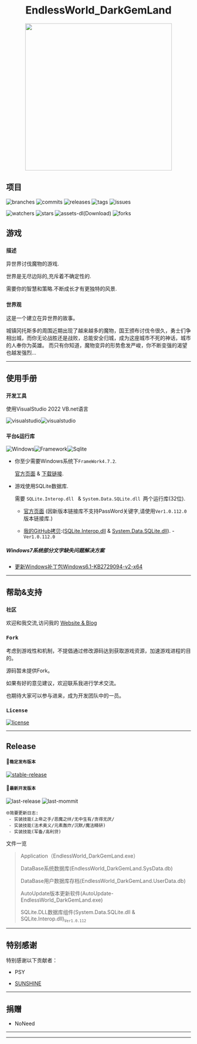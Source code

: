 # <center> EndlessWorld_DarkGemLand</center>

<center><img src="https://github.com/UkokuGemini/UkokuGemini.github.io/blob/MainBranches/img/EndlessWorld_DarkGemLand/ReadMeLogo.png?raw=true" width="400"></center>

## **项目**
![branches](https://badgen.net/github/branches/UkokuGemini/EndlessWorld_DarkGemLand-Release)
![commits](https://badgen.net/github/commits/UkokuGemini/EndlessWorld_DarkGemLand-Release/MainBranches)
![releases](https://badgen.net/github/releases/UkokuGemini/EndlessWorld_DarkGemLand-Release)
![tags](https://badgen.net/github/tags/UkokuGemini/EndlessWorld_DarkGemLand-Release)
![issues](https://badgen.net/github/issues/UkokuGemini/EndlessWorld_DarkGemLand-Release)

![watchers](https://badgen.net/github/watchers/UkokuGemini/EndlessWorld_DarkGemLand-Release)
![stars](https://badgen.net/github/stars/UkokuGemini/EndlessWorld_DarkGemLand-Release)
![assets-dl(Download)](https://badgen.net/github/assets-dl/UkokuGemini/EndlessWorld_DarkGemLand-Release)
![forks](https://badgen.net/github/forks/UkokuGemini/EndlessWorld_DarkGemLand-Release)

## **游戏**

### `描述`

异世界讨伐魔物的游戏.

世界是无尽边际的,充斥着不确定性的.

需要你的智慧和策略.不断成长才有更独特的风景. 


### `世界观`
这是一个建立在异世界的故事。

城镇冈托斯多的周围近期出现了越来越多的魔物，国王颁布讨伐令很久，勇士们争相出城，而你无论战胜还是战败，总能安全归城，成为这座城市不死的神话，城市的人奉你为英雄。
而只有你知道，魔物变异的形势愈发严峻，你不断变强的渴望也越发强烈...

***

## **使用手册**
### `开发工具` 
使用VisualStudio 2022 VB.net语言

![visualstudio](https://badgen.net/badge/visualstudio/2022/cyan?icon=visualstudio)![visualstudio](https://badgen.net/badge/visualstudio/VB.Net/cyan?icon=visualstudio)
### `平台&运行库` 
![Windows](https://badgen.net/badge/Windows/建议10+/black?icon=windows)![Framework](https://badgen.net/badge/Framework/4.7.2+/black)![Sqlite](https://badgen.net/badge/Sqlite/1.0.112.0/orange)

- 你至少需要Windows系统下`FrameWork4.7.2`.

  [官方页面](https://dotnet.microsoft.com/zh-cn/download/dotnet-framework/net472) &
  [下载链接](https://dotnet.microsoft.com/zh-cn/download/dotnet-framework/thank-you/net472-web-installer).

 - 游戏使用SQLite数据库.

    需要 `SQLite.Interop.dll ` & `System.Data.SQLite.dll `两个运行库(32位).

    - [官方页面](http://system.data.sqlite.org/index.html/doc/trunk/www/downloads.wiki) (因新版本链接库不支持PassWord关键字,请使用`Ver1.0.112.0`版本链接库.)

    - [我的GitHub拷贝](https://github.com/UkokuGemini/EndlessWorld_DarkGemLand-Release/tree/MainBranches/Dll):([SQLite.Interop.dll](https://github.com/UkokuGemini/EndlessWorld_DarkGemLand-Release/blob/MainBranches/Dll/SQLite.Interop.dll)  & [System.Data.SQLite.dll](https://github.com/UkokuGemini/EndlessWorld_DarkGemLand-Release/blob/MainBranches/Dll/System.Data.SQLite.dll)). - `Ver1.0.112.0`

##### Windows7系统部分文字缺失问题解决方案
 - [更新Windows补丁包Windows6.1-KB2729094-v2-x64](https://support.microsoft.com/zh-cn/topic/%E7%8E%B0%E6%8F%90%E4%BE%9B%E5%AF%B9-windows-7-%E5%92%8C-windows-server-2008-r2-%E4%B8%AD-segoe-ui-%E7%AC%A6%E5%8F%B7%E5%AD%97%E4%BD%93%E7%9A%84%E6%9B%B4%E6%96%B0-0743a473-3afe-e8b2-7c20-54aa430463d6)

***

## **帮助&支持**

### `社区`
欢迎和我交流,访问我的 [Website & Blog](https://ukokugemini.github.io)

### `Fork`
考虑到游戏性和机制，不提倡通过修改源码达到获取游戏资源，加速游戏进程的目的。

源码暂未提供Fork。

如果有好的意见建议，欢迎联系我进行学术交流。

也期待大家可以参与进来，成为开发团队中的一员。

### `License`
[![license](https://badgen.net/github/license/UkokuGemini/EndlessWorld_DarkGemLand-Release)](https://github.com/UkokuGemini/EndlessWorld_DarkGemLand-Release/blob/MainBranches/LICENSE)

***

## **Release**
#### 🔰`稳定发布版本` 
[![stable-release](https://badgen.net/github/release/UkokuGemini/EndlessWorld_DarkGemLand-Release/stable/)](https://github.com/UkokuGemini/EndlessWorld_DarkGemLand-Release/releases/tag/Version4.1.6(%E5%B0%8F%E9%A6%84%E9%A5%A8))
#### 🔰`最新开发版本`
![last-release](https://badgen.net/badge/release/Version4.2.6[2022-5-9])
![last-mommit](https://badgen.net/github/last-commit/UkokuGemini/EndlessWorld_DarkGemLand-Release/MainBranches)
```
🌐简要更新日志: 
 - 实装技能(上帝之手/恶魔之绊/无中生有/贪得无厌/
 - 实装技能(法术奥义/元素轰炸/沉默/魔法精研)
 - 实装技能(军备/高利贷)
```

文件一览

>Application（EndlessWorld_DarkGemLand.exe）
>
>DataBase系统数据库(EndlessWorld_DarkGemLand.SysData.db)
>
>DataBase用户数据库存档(EndlessWorld_DarkGemLand.UserData.db)
>
>AutoUpdate版本更新软件(AutoUpdate-EndlessWorld_DarkGemLand.exe)
>
>SQLite.DLL数据库组件(System.Data.SQLite.dll & SQLite.Interop.dll)<sub>`Ver1.0.112`</sub>

***
## **特别感谢**

特别感谢以下贡献者：

- PSY

- [SUNSHINE](https://github.com/sunshineyg)

***
## **捐赠**

- NoNeed

***
***